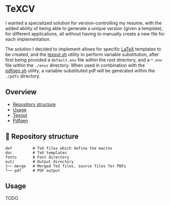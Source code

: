 # TeXCV

I wanted a specialized solution for version-controlling my resume, with the added ability of being able to generate a unique version (given a template), for different applications, all without having to manually create a new file for each implementation.

The solution I decided to implement allows for specific [LaTeX](https://www.latex-project.org/) templates to be created, and the [texout.sh](https://github.com/euvaz/TeXCV/src/branch/main/texout.sh) utility to perform variable substitution, after first being provided a `default.env` file within the root directory, and a `*.env` file within the `./envs` directory. When used in combination with the [pdfgen.sh](https://github.com/euvaz/TeXCV/src/branch/main/pdfgen.sh) utility, a variable-substituted pdf will be generated within the `./pdfs` directory.

## Overview

- [Repository structure](https://github.com/euvaz/texcv#-repository-structure)
- [Usage](https://github.com/euvaz/texcv#usage)
- [Texout](https://github.com/euvaz/texcv#texout)
- [Pdfgen](https://github.com/euvaz/texcv#pdfgen)

## 📂 Repository structure

```
def         # TeX files which define the macros
doc         # TeX templates
fonts       # Font directory
out/        # Output directory
├── merge   # Merged TeX files, source files for PDFs
└── pdf     # PDF output
```

## Usage

TODO
